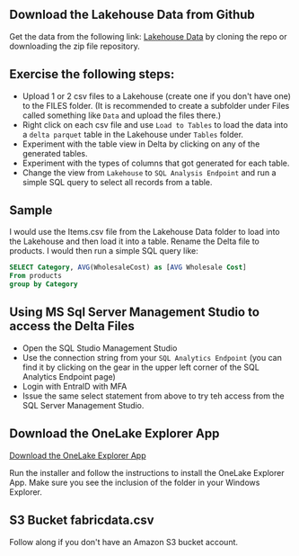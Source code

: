 ## Download the Lakehouse Data from Github

Get the data from the following link: [Lakehouse Data](https://github.com/TheTrainingBoss/Fabric-Presentation/tree/main/Data) by cloning the repo or downloading the zip file repository.

## Exercise the following steps:

- Upload 1 or 2 csv files to a Lakehouse (create one if you don't have one) to the FILES folder. (It is recommended to create a subfolder under Files called something like `Data` and upload the files there.)
- Right click on each csv file and use `Load to Tables` to load the data into a `delta parquet` table in the Lakehouse under `Tables` folder.
- Experiment with the table view in Delta by clicking on any of the generated tables.
- Experiment with the types of columns that got generated for each table.
- Change the view from `Lakehouse` to `SQL Analysis Endpoint` and run a simple SQL query to select all records from a table.

## Sample
I would use the Items.csv file from the Lakehouse Data folder to load into the Lakehouse and then load it into a table. Rename the Delta file to products.
I would then run a simple SQL query like:
```sql
SELECT Category, AVG(WholesaleCost) as [AVG Wholesale Cost]
From products
group by Category
```
## Using MS Sql Server Management Studio to access the Delta Files
- Open the SQL Studio Management Studio
- Use the connection string from your `SQL Analytics Endpoint` (you can find it by clicking on the gear in the upper left corner of the SQL Analytics Endpoint page)
- Login with EntraID with MFA
- Issue the same select statement from above to try teh access from the SQL Server Management Studio.

## Download the OneLake Explorer App

[Download the OneLake Explorer App](https://www.microsoft.com/en-us/download/details.aspx?id=105222)

Run the installer and follow the instructions to install the OneLake Explorer App.
Make sure you see the inclusion of the folder in your Windows Explorer.

## S3 Bucket fabricdata.csv 
Follow along if you don't have an Amazon S3 bucket account.